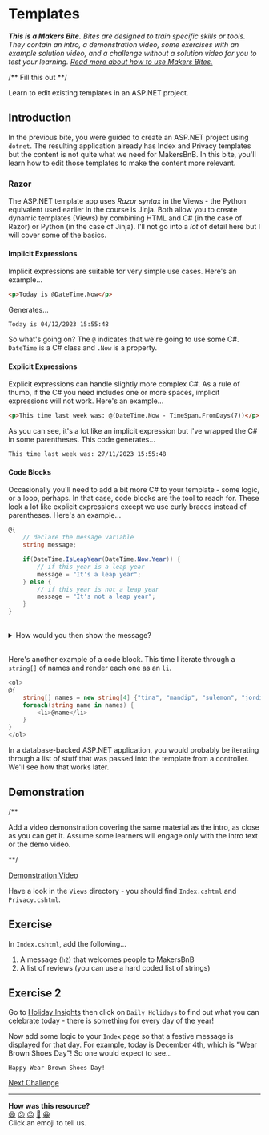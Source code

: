 # Templates

_**This is a Makers Bite.** Bites are designed to train specific skills or
tools. They contain an intro, a demonstration video, some exercises with an
example solution video, and a challenge without a solution video for you to test
your learning. [Read more about how to use Makers
Bites.](https://github.com/makersacademy/course/blob/main/labels/bites.md)_

/** Fill this out **/

Learn to edit existing templates in an ASP.NET project.

## Introduction

In the previous bite, you were guided to create an ASP.NET project using `dotnet`. The resulting application already has Index and Privacy templates but the content is not quite what we need for MakersBnB. In this bite, you'll learn how to edit those templates to make the content more relevant.

### Razor

The ASP.NET template app uses _Razor syntax_ in the Views - the Python equivalent used earlier in the course is Jinja. Both allow you to create dynamic templates (Views) by combining HTML and C# (in the case of Razor) or Python (in the case of Jinja). I'll not go into a _lot_ of detail here but I will cover some of the basics.

#### Implicit Expressions

Implicit expressions are suitable for very simple use cases. Here's an example...

```html
<p>Today is @DateTime.Now</p>
```

Generates...

```
Today is 04/12/2023 15:55:48
```

So what's going on? The `@` indicates that we're going to use some C#. `DateTime` is a C# class and `.Now` is a property.

#### Explicit Expressions

Explicit expressions can handle slightly more complex C#. As a rule of thumb, if the C# you need includes one or more spaces, implicit expressions will not work. Here's an example...

```html
<p>This time last week was: @(DateTime.Now - TimeSpan.FromDays(7))</p>
```

As you can see, it's a lot like an implicit expression but I've wrapped the C# in some parentheses. This code generates...

```
This time last week was: 27/11/2023 15:55:48
```

#### Code Blocks

Occasionally you'll need to add a bit more C# to your template - some logic, or a loop, perhaps. In that case, code blocks are the tool to reach for. These look a lot like explicit expressions except we use curly braces instead of parentheses. Here's an example...

```cs
@{
    // declare the message variable
    string message;

    if(DateTime.IsLeapYear(DateTime.Now.Year)) {
        // if this year is a leap year
        message = "It's a leap year";
    } else {
        // if this year is not a leap year
        message = "It's not a leap year";
    }
}
```

<br>
  <details>
    <summary>How would you then show the message?</summary>
    <br>
    <p>
      With an implicit expression...
      <br>
      <br>
      <code>&ltp&gt@message&lt/p&gt</code>
    </p>
  </details>
<br>

Here's another example of a code block. This time I iterate through a `string[]` of names and render each one as an `li`.

```cs
<ol>
@{
    string[] names = new string[4] {"tina", "mandip", "sulemon", "jordi"};
    foreach(string name in names) {
        <li>@name</li>
    }
}
</ol>
```

In a database-backed ASP.NET application, you would probably be iterating through a list of stuff that was passed into the template from a controller. We'll see how that works later.

## Demonstration

/**

  Add a video demonstration covering the same material as the intro, as close as
  you can get it. Assume some learners will engage only with the intro text or
  the demo video.

**/

[Demonstration Video]()

Have a look in the `Views` directory - you should find `Index.cshtml` and `Privacy.cshtml`.

## Exercise

In `Index.cshtml`, add the following...

1. A message (`h2`) that welcomes people to MakersBnB
2. A list of reviews (you can use a hard coded list of strings)


## Exercise 2

Go to [Holiday Insights](https://www.holidayinsights.com/) then click on `Daily Holidays` to find out what you can celebrate today - there is something for every day of the year!

Now add some logic to your `Index` page so that a festive message is displayed for that day. For example, today is December 4th, which is "Wear Brown Shoes Day"! So one would expect to see...

```
Happy Wear Brown Shoes Day!
```


[Next Challenge](03_feature_tests_bite.md)

<!-- BEGIN GENERATED SECTION DO NOT EDIT -->

---

**How was this resource?**  
[😫](https://airtable.com/shrUJ3t7KLMqVRFKR?prefill_Repository=makersacademy%2Fcsharp_web_applications&prefill_File=bites%2F02_templates_bite.md&prefill_Sentiment=😫) [😕](https://airtable.com/shrUJ3t7KLMqVRFKR?prefill_Repository=makersacademy%2Fcsharp_web_applications&prefill_File=bites%2F02_templates_bite.md&prefill_Sentiment=😕) [😐](https://airtable.com/shrUJ3t7KLMqVRFKR?prefill_Repository=makersacademy%2Fcsharp_web_applications&prefill_File=bites%2F02_templates_bite.md&prefill_Sentiment=😐) [🙂](https://airtable.com/shrUJ3t7KLMqVRFKR?prefill_Repository=makersacademy%2Fcsharp_web_applications&prefill_File=bites%2F02_templates_bite.md&prefill_Sentiment=🙂) [😀](https://airtable.com/shrUJ3t7KLMqVRFKR?prefill_Repository=makersacademy%2Fcsharp_web_applications&prefill_File=bites%2F02_templates_bite.md&prefill_Sentiment=😀)  
Click an emoji to tell us.

<!-- END GENERATED SECTION DO NOT EDIT -->
